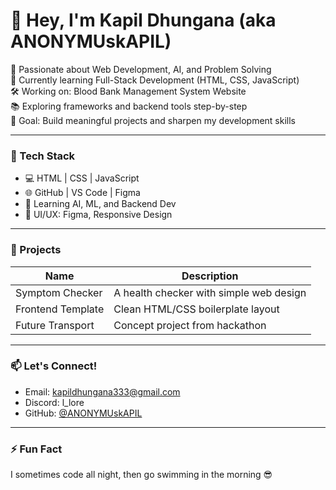 # 👋 Hey, I'm Kapil Dhungana (aka ANONYMUskAPIL)

🚀 Passionate about Web Development, AI, and Problem Solving  
🌱 Currently learning Full-Stack Development (HTML, CSS, JavaScript)  
🛠 Working on: Blood Bank Management System Website  
📚 Exploring frameworks and backend tools step-by-step  
🎯 Goal: Build meaningful projects and sharpen my development skills

---

### 🧰 Tech Stack
- 💻 HTML | CSS | JavaScript
- 🌐 GitHub | VS Code | Figma
- 🤖 Learning AI, ML, and Backend Dev
- 🔹 UI/UX: Figma, Responsive Design


---

### 💼 Projects
| Name                    | Description                                |
|-------------------------|--------------------------------------------|
| Symptom Checker         | A health checker with simple web design    |
| Frontend Template       | Clean HTML/CSS boilerplate layout          |
| Future Transport        | Concept project from hackathon             |

---

### 📫 Let's Connect!
- Email: kapildhungana333@gmail.com
- Discord: l_lore
- GitHub: [@ANONYMUskAPIL](https://github.com/ANONYMUskAPIL)

---

### ⚡ Fun Fact
I sometimes code all night, then go swimming in the morning 😎
